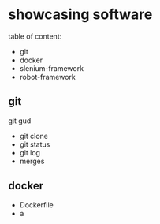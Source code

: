 # showcasing software

table of content:

- git
- docker
- slenium-framework
- robot-framework

## git

git gud

- git clone
- git status
- git log
- merges

## docker

- Dockerfile
- a
